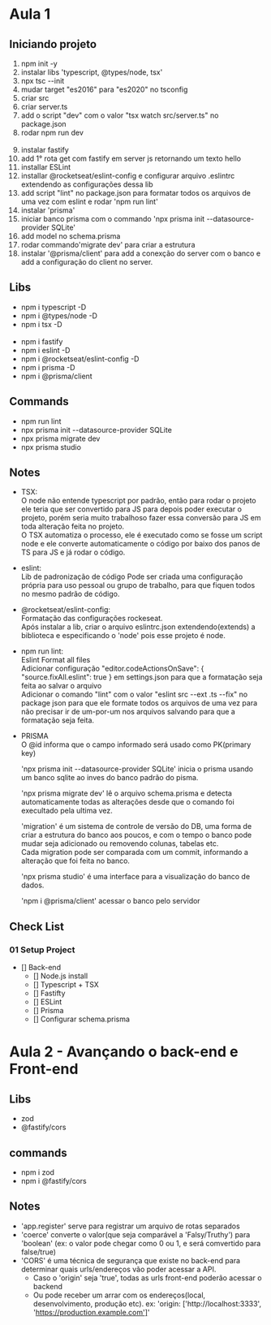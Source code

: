 # Aula 1

## Iniciando projeto

1. npm init -y
2. instalar libs 'typescript, @types/node, tsx'
3. npx tsc --init
4. mudar target "es2016" para "es2020" no tsconfig
5. criar src
6. criar server.ts
7. add o script "dev" com o valor "tsx watch src/server.ts" no package.json
8. rodar npm run dev
   <br><br/>
9. instalar fastify
10. add 1° rota get com fastify em server js retornando um texto hello
11. installar ESLint
12. installar @rocketseat/eslint-config e configurar arquivo .eslintrc extendendo as configurações dessa lib
13. add script "lint" no package.json para formatar todos os arquivos de uma vez com eslint e rodar 'npm run lint'
14. instalar 'prisma'
15. iniciar banco prisma com o commando 'npx prisma init --datasource-provider SQLite'
16. add model no schema.prisma
17. rodar commando'migrate dev' para criar a estrutura
18. instalar '@prisma/client' para add a conexção do server com o banco e add a configuração do client no server.

## Libs

- npm i typescript -D
- npm i @types/node -D
- npm i tsx -D
  <br><br/>
- npm i fastify
- npm i eslint -D
- npm i @rocketseat/eslint-config -D
- npm i prisma -D
- npm i @prisma/client

## Commands

- npm run lint
- npx prisma init --datasource-provider SQLite
- npx prisma migrate dev
- npx prisma studio

## Notes

- TSX:  
  O node não entende typescript por padrão, então para rodar o projeto ele teria que ser convertido para JS para depois poder executar o projeto, porém seria muito trabalhoso fazer essa conversão para JS em toda alteração feita no projeto.  
  O TSX automatiza o processo, ele é executado como se fosse um script node e ele converte automaticamente o código por baixo dos panos de TS para JS e já rodar o código.

- eslint:  
  Lib de padronização de código
  Pode ser criada uma configuração própria para uso pessoal ou grupo de trabalho, para que fiquen todos no mesmo padrão de código.

- @rocketseat/eslint-config:  
  Formatação das configurações rockeseat.  
  Após instalar a lib, criar o arquivo eslintrc.json extendendo(extends) a biblioteca e especificando o 'node' pois esse projeto é node.

- npm run lint:  
  Eslint Format all files  
  Adicionar configuração "editor.codeActionsOnSave": { "source.fixAll.eslint": true } em settings.json para que a formatação seja feita ao salvar o arquivo  
  Adicionar o comando "lint" com o valor "eslint src --ext .ts --fix" no package json para que ele formate todos os arquivos de uma vez para não precisar ir de um-por-um nos arquivos salvando para que a formatação seja feita.

- PRISMA  
  O @id informa que o campo informado será usado como PK(primary key)

  'npx prisma init --datasource-provider SQLite' inicia o prisma usando um banco sqlite ao inves do banco padrão do pisma.

  'npx prisma migrate dev' lê o arquivo schema.prisma e detecta automaticamente todas as alterações desde que o comando foi execultado pela ultima vez.

  'migration' é um sistema de controle de versão do DB, uma forma de criar a estrutura do banco aos poucos, e com o tempo o banco pode mudar seja adicionado ou removendo colunas, tabelas etc.  
  Cada migration pode ser comparada com um commit, informando a alteração que foi feita no banco.

  'npx prisma studio' é uma interface para a visualização do banco de dados.

  'npm i @prisma/client' acessar o banco pelo servidor

## Check List

### 01 Setup Project

- [] Back-end
  - [] Node.js install
  - [] Typescript + TSX
  - [] Fastifty
  - [] ESLint
  - [] Prisma
  - [] Configurar schema.prisma

# Aula 2 - Avançando o back-end e Front-end

## Libs

- zod
- @fastify/cors

## commands

- npm i zod
- npm i @fastify/cors

## Notes

- 'app.register' serve para registrar um arquivo de rotas separados
- 'coerce' converte o valor(que seja comparável a 'Falsy/Truthy') para 'boolean' (ex: o valor pode chegar como 0 ou 1, e será comvertido para false/true)
- 'CORS' é uma técnica de segurança que existe no back-end para determinar quais urls/endereços vão poder acessar a API.
  - Caso o 'origin' seja 'true', todas as urls front-end poderão acessar o backend
  - Ou pode receber um arrar com os endereços(local, desenvolvimento, produção etc). ex: 'origin: ['http://localhost:3333', 'https://production.example.com']'
